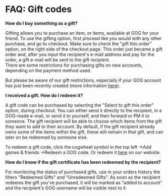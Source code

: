 FAQ: Gift codes
===============

**How do I buy something as a gift?**

Gifting allows you to purchase an item, or items, available at GOG for your friend. To use the gifting option, first proceed like you would with any other purchase, and go to checkout. Make sure to check the "gift this order" option, on the right side of the checkout page. This order just became a gift order and, after you input the recipient's e-mail address and pay for the order, a gift e-mail will be sent to the gift recipient.  
There are some restrictions for purchasing gifts on new accounts, depending on the payment method used.

But please be aware of our gift restrictions, especially if your GOG account has just been recently created (more information [here](https://support.gog.com/hc/en-us/articles/212159529-I-cannot-buy-a-game-as-a-gift-why-?product=gog)).  
  
**I received a gift. How do I redeem it?**

A gift code can be purchased by selecting the "Select to gift this order" option, during checkout. You can either send it directly to the recipient, in a GOG-made e-mail, or send it to yourself, and then forward or PM it to someone. The gift recipient will be able to choose which items from the gift they want to add to their account. By default, if the gift recipient already owns some of the items within the gift, these will remain in that gift, and can later on be redeemed by someone else.

To redeem a gift code, click the cogwheel symbol in the top left →Add games & friends →Redeem a GOG code. Or redeem it [here](https://www.gog.com/redeem) on our website.

  
**How do I know if the gift certificate has been redeemed by the recipient?**

For monitoring the status of purchased gifts, use in your orders history the filters "Redeemed Gifts" and "Unredeemed Gifts". As soon as the recipient redeems the gift you've purchased, it will be marked as “added to account” and the recipient's GOG username will be visible next to it.